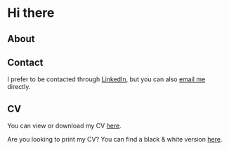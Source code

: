 <!--
**bogdumi/bogdumi** is a ✨ _special_ ✨ repository because its `README.md` (this file) appears on your GitHub profile.

Here are some ideas to get you started:

- 🔭 I’m currently working on ...
- 🌱 I’m currently learning ...
- 👯 I’m looking to collaborate on ...
- 🤔 I’m looking for help with ...
- 💬 Ask me about ...
- 📫 How to reach me: ...
- 😄 Pronouns: ...
- ⚡ Fun fact: ...
-->

# Hi there

## About

## Contact

I prefer to be contacted through [LinkedIn](https://www.linkedin.com/in/bogdumi/), but you can also [email me](mailto:github@bogdumi.dev) directly.

## CV

You can view or download my CV [here](https://www.bogdumi.dev/docs/BogdanDumitrescuCV.pdf).

Are you looking to print my CV? You can find a black & white version [here](https://www.bogdumi.dev/docs/BogdanDumitrescuCVBW.pdf).
